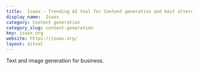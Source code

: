 ```yaml
---
title:  Isaax - Trending AI tool for Content generation and best alternatives
display_name:  Isaax
category: Content generation
category_slug: content-generation
key: isaax_org
website: https://isaax.org/
layout: aitool
---
```


Text and image generation for business.
